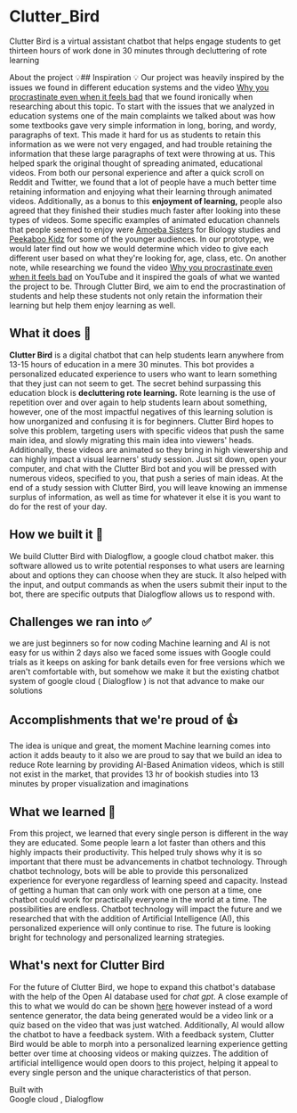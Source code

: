 # Clutter_Bird
Clutter Bird is a virtual assistant chatbot that helps engage students to get thirteen hours of work done in 30 minutes through decluttering of rote learning

About the project
 💡## Inspiration 💡
Our project was heavily inspired by the issues we found in different education systems and the video [Why you procrastinate even when it feels bad](https://www.youtube.com/watch?v=FWTNMzK9vG4&pp=ygUbd2h5IGFyZSB5b3UgcHJvY3Jhc3RpbmF0aW5n) that we found ironically when researching about this topic. To start with the issues that we analyzed in education systems one of the main complaints we talked about was how some textbooks gave very simple information in long, boring, and wordy, paragraphs of text. This made it hard for us as students to retain this information as we were not very engaged, and had trouble retaining the information that these large paragraphs of text were throwing at us. This helped spark the original thought of spreading animated, educational videos. From both our personal experience and after a quick scroll on Reddit and Twitter, we found that a lot of people have a much better time retaining information and enjoying what their learning through animated videos.  Additionally, as a bonus to this **enjoyment of learning,** people also agreed that they finished their studies much faster after looking into these types of videos. Some specific examples of animated education channels that people seemed to enjoy were [
Amoeba Sisters](https://www.youtube.com/@AmoebaSisters) for Biology studies and [Peekaboo Kidz](https://www.youtube.com/@Peekaboo_Kidz) for some of the younger audiences. In our prototype, we would later find out how we would determine which video to give each different user based on what they're looking for, age, class, etc. On another note, while researching we found the video [Why you procrastinate even when it feels bad](https://www.youtube.com/watch?v=FWTNMzK9vG4&pp=ygUbd2h5IGFyZSB5b3UgcHJvY3Jhc3RpbmF0aW5n) on YouTube and it inspired the goals of what we wanted the project to be. Through Clutter Bird, we aim to end the procrastination of students and help these students not only retain the information their learning but help them enjoy learning as well. 
## What it does 🤔
**Clutter Bird** is a digital chatbot that can help students learn anywhere from 13-15 hours of education in a mere 30 minutes.  This bot provides a personalized educated experience to users who want to learn something that they just can not seem to get. The secret behind surpassing this education block is **decluttering rote learning.** Rote learning is the use of repetition over and over again to help students learn about something, however, one of the most impactful negatives of this learning solution is how unorganized and confusing it is for beginners. Clutter Bird hopes to solve this problem, targeting users with specific videos that push the same main idea, and slowly migrating this main idea into viewers' heads. Additionally, these videos are animated so they bring in high viewership and can highly impact a visual learners' study session. Just sit down, open your computer, and chat with the Clutter Bird bot and you will be pressed with numerous videos, specified to you, that push a series of main ideas. At the end of a study session with Clutter Bird, you will leave knowing an immense surplus of information, as well as time for whatever it else it is you want to do for the rest of your day. 
## How we built it 🔨
We build Clutter Bird with Dialogflow, a google cloud chatbot maker. this software allowed us to write potential responses to what users are learning about and options they can choose when they are stuck. It also helped with the input, and output commands as when the users submit their input to the bot, there are specific outputs that Dialogflow allows us to respond with. 
## Challenges we ran into ✅
we are just beginners so for now coding Machine learning and AI is not easy for us within 2 days also we faced some issues with Google could trials as it keeps on asking for bank details even for free versions which we aren't comfortable with, but somehow we make it but the existing chatbot system of google cloud ( Dialogflow ) is not that advance to make our solutions

## Accomplishments that we're proud of 👍
The idea is unique and great, the moment Machine learning comes into action it adds beauty to it also we are proud to say that we build an idea to reduce Rote learning by providing AI-Based Animation videos, which is still not exist in the market, that provides 13 hr of bookish studies into 13 minutes by proper visualization and imaginations
## What we learned 🧠
From this project, we learned that every single person is different in the way they are educated. Some people learn a lot faster than others and this highly impacts their productivity. This helped truly shows why it is so important that there must be advancements in chatbot technology. Through chatbot technology, bots will be able to provide this personalized experience for everyone regardless of learning speed and capacity. Instead of getting a human that can only work with one person at a time,  one chatbot could work for practically everyone in the world at a time. The possibilities are endless. Chatbot technology will impact the future and we researched that with the addition of Artificial Intelligence (AI), this personalized experience will only continue to rise.  The future is looking bright for technology and personalized learning strategies.
## What's next for **Clutter Bird**
For the future of Clutter Bird,  we hope to expand this chatbot's database with the help of the Open AI database used for _chat gpt_. A close example of this to what we would do can be shown [here](https://myrps.app/) however instead of a word sentence generator, the data being generated would be a video link or a quiz based on the video that was just watched. Additionally, AI would allow the chatbot to have a feedback system. With a feedback system, Clutter Bird would be able to morph into a personalized learning experience getting better over time at choosing videos or making quizzes. The addition of artificial intelligence would open doors to this project, helping it appeal to every single person and the unique characteristics of that person. 



 Built with  
 Google cloud , Dialogflow 




